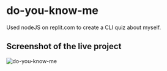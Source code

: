# do-you-know-me
Used nodeJS on replit.com to create a CLI quiz about myself.

## Screenshot of the live project
![do-you-know-me](https://user-images.githubusercontent.com/19659594/200851130-8d52247b-aa96-42e9-8f07-dc2bf671a4b0.png)
